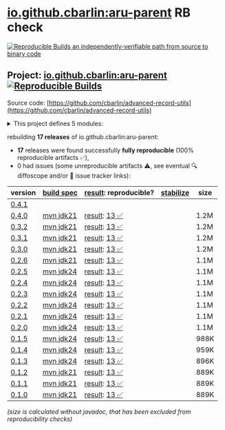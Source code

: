 [io.github.cbarlin:aru-parent](https://central.sonatype.com/artifact/io.github.cbarlin/aru-parent/versions) RB check
=======

[![Reproducible Builds](https://reproducible-builds.org/images/logos/rb.svg) an independently-verifiable path from source to binary code](https://reproducible-builds.org/)

## Project: [io.github.cbarlin:aru-parent](https://central.sonatype.com/artifact/io.github.cbarlin/aru-parent/versions) [![Reproducible Builds](https://img.shields.io/endpoint?url=https://raw.githubusercontent.com/jvm-repo-rebuild/reproducible-central/master/content/io/github/cbarlin/aru/badge.json)](https://github.com/jvm-repo-rebuild/reproducible-central/blob/master/content/io/github/cbarlin/aru/README.md)

Source code: [https://github.com/cbarlin/advanced-record-utils](https://github.com/cbarlin/advanced-record-utils)

<details><summary>This project defines 5 modules:</summary>

* [io.github.cbarlin:advanced-record-utils-annotations](https://central.sonatype.com/artifact/io.github.cbarlin/advanced-record-utils-annotations/overview)
* [io.github.cbarlin:advanced-record-utils-processor](https://central.sonatype.com/artifact/io.github.cbarlin/advanced-record-utils-processor/overview)
* [io.github.cbarlin:aru-parent](https://central.sonatype.com/artifact/io.github.cbarlin/aru-parent/overview)
* [io.github.cbarlin:aru-prism-prison](https://central.sonatype.com/artifact/io.github.cbarlin/aru-prism-prison/overview)
* [io.github.cbarlin:aru-processor-core](https://central.sonatype.com/artifact/io.github.cbarlin/aru-processor-core/overview)
</details>

rebuilding **17 releases** of io.github.cbarlin:aru-parent:
- **17** releases were found successfully **fully reproducible** (100% reproducible artifacts :white_check_mark:),
- 0 had issues (some unreproducible artifacts :warning:, see eventual :mag: diffoscope and/or :memo: issue tracker links):

| version | [build spec](/BUILDSPEC.md) | [result](https://reproducible-builds.org/docs/jvm/): reproducible? | [stabilize](https://github.com/google/oss-rebuild/blob/main/cmd/stabilize/README.md) | size |
| -- | --------- | ------ | ------ | -- |
| [0.4.1](https://central.sonatype.com/artifact/io.github.cbarlin/aru-parent/0.4.1/pom) | | | |
| [0.4.0](https://central.sonatype.com/artifact/io.github.cbarlin/aru-parent/0.4.0/pom) | [mvn jdk21](aru-0.4.0.buildspec) | [result](aru-parent-0.4.0.buildinfo): [13 :white_check_mark: ](aru-parent-0.4.0.buildcompare) | | 1.2M |
| [0.3.2](https://central.sonatype.com/artifact/io.github.cbarlin/aru-parent/0.3.2/pom) | [mvn jdk21](aru-0.3.2.buildspec) | [result](aru-parent-0.3.2.buildinfo): [13 :white_check_mark: ](aru-parent-0.3.2.buildcompare) | | 1.2M |
| [0.3.1](https://central.sonatype.com/artifact/io.github.cbarlin/aru-parent/0.3.1/pom) | [mvn jdk21](aru-0.3.1.buildspec) | [result](aru-parent-0.3.1.buildinfo): [13 :white_check_mark: ](aru-parent-0.3.1.buildcompare) | | 1.2M |
| [0.3.0](https://central.sonatype.com/artifact/io.github.cbarlin/aru-parent/0.3.0/pom) | [mvn jdk21](aru-0.3.0.buildspec) | [result](aru-parent-0.3.0.buildinfo): [13 :white_check_mark: ](aru-parent-0.3.0.buildcompare) | | 1.2M |
| [0.2.6](https://central.sonatype.com/artifact/io.github.cbarlin/aru-parent/0.2.6/pom) | [mvn jdk21](aru-0.2.6.buildspec) | [result](aru-parent-0.2.6.buildinfo): [13 :white_check_mark: ](aru-parent-0.2.6.buildcompare) | | 1.1M |
| [0.2.5](https://central.sonatype.com/artifact/io.github.cbarlin/aru-parent/0.2.5/pom) | [mvn jdk24](aru-0.2.5.buildspec) | [result](aru-parent-0.2.5.buildinfo): [13 :white_check_mark: ](aru-parent-0.2.5.buildcompare) | | 1.1M |
| [0.2.4](https://central.sonatype.com/artifact/io.github.cbarlin/aru-parent/0.2.4/pom) | [mvn jdk24](aru-0.2.4.buildspec) | [result](aru-parent-0.2.4.buildinfo): [13 :white_check_mark: ](aru-parent-0.2.4.buildcompare) | | 1.1M |
| [0.2.3](https://central.sonatype.com/artifact/io.github.cbarlin/aru-parent/0.2.3/pom) | [mvn jdk24](aru-0.2.3.buildspec) | [result](aru-parent-0.2.3.buildinfo): [13 :white_check_mark: ](aru-parent-0.2.3.buildcompare) | | 1.1M |
| [0.2.2](https://central.sonatype.com/artifact/io.github.cbarlin/aru-parent/0.2.2/pom) | [mvn jdk24](aru-0.2.2.buildspec) | [result](aru-parent-0.2.2.buildinfo): [13 :white_check_mark: ](aru-parent-0.2.2.buildcompare) | | 1.1M |
| [0.2.1](https://central.sonatype.com/artifact/io.github.cbarlin/aru-parent/0.2.1/pom) | [mvn jdk24](aru-0.2.1.buildspec) | [result](aru-parent-0.2.1.buildinfo): [13 :white_check_mark: ](aru-parent-0.2.1.buildcompare) | | 1.1M |
| [0.2.0](https://central.sonatype.com/artifact/io.github.cbarlin/aru-parent/0.2.0/pom) | [mvn jdk24](aru-0.2.0.buildspec) | [result](aru-parent-0.2.0.buildinfo): [13 :white_check_mark: ](aru-parent-0.2.0.buildcompare) | | 1.1M |
| [0.1.5](https://central.sonatype.com/artifact/io.github.cbarlin/aru-parent/0.1.5/pom) | [mvn jdk24](aru-0.1.5.buildspec) | [result](aru-parent-0.1.5.buildinfo): [13 :white_check_mark: ](aru-parent-0.1.5.buildcompare) | | 988K |
| [0.1.4](https://central.sonatype.com/artifact/io.github.cbarlin/aru-parent/0.1.4/pom) | [mvn jdk24](aru-0.1.4.buildspec) | [result](aru-parent-0.1.4.buildinfo): [13 :white_check_mark: ](aru-parent-0.1.4.buildcompare) | | 959K |
| [0.1.3](https://central.sonatype.com/artifact/io.github.cbarlin/aru-parent/0.1.3/pom) | [mvn jdk24](aru-0.1.3.buildspec) | [result](aru-parent-0.1.3.buildinfo): [13 :white_check_mark: ](aru-parent-0.1.3.buildcompare) | | 896K |
| [0.1.2](https://central.sonatype.com/artifact/io.github.cbarlin/aru-parent/0.1.2/pom) | [mvn jdk21](aru-0.1.2.buildspec) | [result](aru-parent-0.1.2.buildinfo): [13 :white_check_mark: ](aru-parent-0.1.2.buildcompare) | | 889K |
| [0.1.1](https://central.sonatype.com/artifact/io.github.cbarlin/aru-parent/0.1.1/pom) | [mvn jdk21](aru-0.1.1.buildspec) | [result](aru-parent-0.1.1.buildinfo): [13 :white_check_mark: ](aru-parent-0.1.1.buildcompare) | | 889K |
| [0.1.0](https://central.sonatype.com/artifact/io.github.cbarlin/aru-parent/0.1.0/pom) | [mvn jdk21](aru-0.1.0.buildspec) | [result](aru-parent-0.1.0.buildinfo): [13 :white_check_mark: ](aru-parent-0.1.0.buildcompare) | | 889K |

<i>(size is calculated without javadoc, that has been excluded from reproducibility checks)</i>
